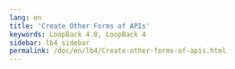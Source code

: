 ```yaml
---
lang: en
title: 'Create Other Forms of APIs'
keywords: LoopBack 4.0, LoopBack 4
sidebar: lb4_sidebar
permalink: /doc/en/lb4/Create-other-forms-of-apis.html
---
```

